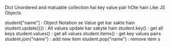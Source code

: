 Dict Unordered and matuable collection hai
key value pair hOte hain Like JS Objects 


student["name"]  : Object Notation se Value get kar sakte hain 
student.update({}) : All values update kar sakyte hain 
student.key()  : get all keys
student.values() : get all values
student.items() : get key values pairs 
student.join("name") : add new item
student.pop("name")  : remove item
s